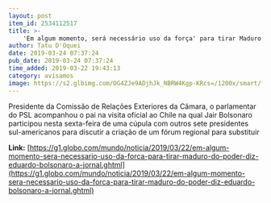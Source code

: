 ```yaml
---
layout: post
item_id: 2534112517
title: >-
    'Em algum momento, será necessário uso da força' para tirar Maduro do poder, diz Eduardo Bolsonaro a jornal
author: Tatu D'Oquei
date: 2019-03-24 07:37:24
pub_date: 2019-03-24 07:37:24
time_added: 2019-03-22 19:43:13
category: avisamos
image: https://s2.glbimg.com/OG4ZJe9ADjhJk_NBRW4Kgp-KRcs=/1200x/smart/filters:cover():strip_icc()/s03.video.glbimg.com/x720/7478470.jpg
---
```


Presidente da Comissão de Relações Exteriores da Câmara, o parlamentar do PSL acompanhou o pai na visita oficial ao Chile na qual Jair Bolsonaro participou nesta sexta-feira de uma cúpula com outros sete presidentes sul-americanos para discutir a criação de um fórum regional para substituir

**Link:** [https://g1.globo.com/mundo/noticia/2019/03/22/em-algum-momento-sera-necessario-uso-da-forca-para-tirar-maduro-do-poder-diz-eduardo-bolsonaro-a-jornal.ghtml](https://g1.globo.com/mundo/noticia/2019/03/22/em-algum-momento-sera-necessario-uso-da-forca-para-tirar-maduro-do-poder-diz-eduardo-bolsonaro-a-jornal.ghtml)

